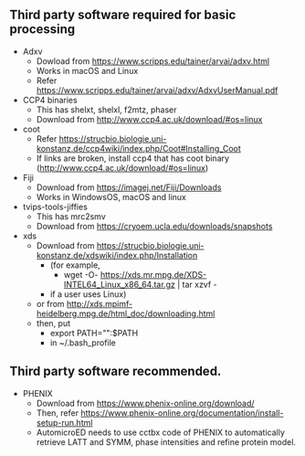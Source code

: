 ## Third party software required for basic processing
   - Adxv
     - Dowload from https://www.scripps.edu/tainer/arvai/adxv.html
     - Works in macOS and Linux
     - Refer https://www.scripps.edu/tainer/arvai/adxv/AdxvUserManual.pdf
   - CCP4 binaries
     - This has shelxt, shelxl, f2mtz, phaser
     - Download from http://www.ccp4.ac.uk/download/#os=linux
   - coot
     - Refer https://strucbio.biologie.uni-konstanz.de/ccp4wiki/index.php/Coot#Installing_Coot
     - If links are broken, install ccp4 that has coot binary (http://www.ccp4.ac.uk/download/#os=linux)
   - Fiji
     - Download from https://imagej.net/Fiji/Downloads
     - Works in WindowsOS, macOS and linux
   - tvips-tools-jiffies
     - This has mrc2smv
     - Download from https://cryoem.ucla.edu/downloads/snapshots
   - xds
     - Download from https://strucbio.biologie.uni-konstanz.de/xdswiki/index.php/Installation
       - (for example,
         - wget -O- https://xds.mr.mpg.de/XDS-INTEL64_Linux_x86_64.tar.gz | tar xzvf -
       - if a user uses Linux)
     - or from http://xds.mpimf-heidelberg.mpg.de/html_doc/downloading.html
     - then, put
       - export PATH="<user own folder that has XDS binaries>":$PATH
       - in ~/.bash_profile

## Third party software recommended.
   - PHENIX 
     - Download from https://www.phenix-online.org/download/
     - Then, refer https://www.phenix-online.org/documentation/install-setup-run.html
     - AutomicroED needs to use cctbx code of PHENIX to automatically retrieve LATT and SYMM, phase intensities and refine protein model.
